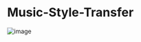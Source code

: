 # Music-Style-Transfer

![image](https://github.com/dvolynov/Music-Style-Transfer/assets/83712099/bd0f4c9c-1532-49cb-9ea0-9acffddaa99f)
